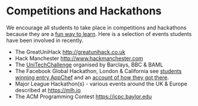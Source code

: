 # Competitions and Hackathons

We encourage all students to take place in competitions and hackathons because they are a [fun way to learn](https://medium.com/@tfogo/hackathons-are-for-beginners-77a9c9c0e000). Here is a selection of events students have been involved in recently.

* The GreatUniHack http://greatunihack.co.uk
* Hack Manchester http://www.hackmanchester.com
* The [UniTechChallenge](http://www.cs.manchester.ac.uk/study/news/full-article/?articleid=1391) organised by Barclays, BBC & BAML
* The Facebook Global Hackathon, London & California see [students winning entry AppChef](https://youtu.be/O_f6nL04N-o) and an [account of how they got there](https://medium.com/hacker-daily/winning-the-facebook-global-hackathon-2014-808d1b3219e4#.c9hu5woao).
* Major League Hackathon(s) - various events around the UK & Europe described at https://mlh.io
* The ACM Programming Contest https://icpc.baylor.edu
